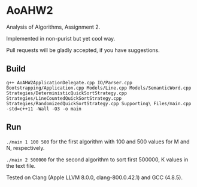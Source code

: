 # AoAHW2
Analysis of Algorithms, Assignment 2.

Implemented in non-purist but yet cool way.

Pull requests will be gladly accepted, if you have suggestions.

## Build

`g++ AoAHW2ApplicationDelegate.cpp IO/Parser.cpp Bootstrapping/Application.cpp Models/Line.cpp Models/SemanticWord.cpp Strategies/DeterministicQuickSortStrategy.cpp Strategies/LineCountedQuickSortStrategy.cpp Strategies/RandomizedQuickSortStrategy.cpp Supporting\ Files/main.cpp -std=c++11 -Wall -O3 -o main`


## Run

`./main 1 100 500` for the first algorithm with 100 and 500 values for M and N, respectively.

`./main 2 500000` for the second algorithm to sort first 500000, K values in the text file.

Tested on Clang (Apple LLVM 8.0.0, clang-800.0.42.1) and GCC (4.8.5).

